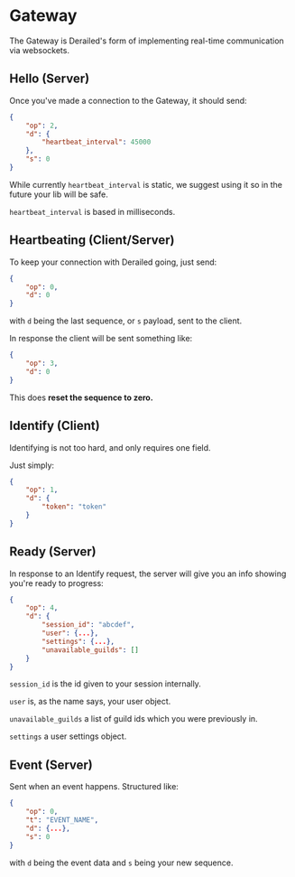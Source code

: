 # Gateway

The Gateway is Derailed's form of implementing real-time communication via websockets.

## Hello (Server)

Once you've made a connection to the Gateway, it should send:

```json
{
    "op": 2,
    "d": {
        "heartbeat_interval": 45000
    },
    "s": 0
}
```

While currently `heartbeat_interval` is static, we suggest using it so in the future your lib will be safe.

`heartbeat_interval` is based in milliseconds.

## Heartbeating (Client/Server)

To keep your connection with Derailed going, just send:

```json
{
    "op": 0,
    "d": 0
}
```

with `d` being the last sequence, or `s` payload, sent to the client.

In response the client will be sent something like:

```json
{
    "op": 3,
    "d": 0
}
```

This does **reset the sequence to zero.**

## Identify (Client)

Identifying is not too hard, and only requires one field.

Just simply:

```json
{
    "op": 1,
    "d": {
        "token": "token"
    }
}
```

## Ready (Server)

In response to an Identify request, the server will give you an info showing you're
ready to progress:

```json
{
    "op": 4,
    "d": {
        "session_id": "abcdef",
        "user": {...},
        "settings": {...},
        "unavailable_guilds": []
    }
}
```

`session_id` is the id given to your session internally.

`user` is, as the name says, your user object.

`unavailable_guilds` a list of guild ids which you were previously in.

`settings` a user settings object.

## Event (Server)

Sent when an event happens.
Structured like:

```json
{
    "op": 0,
    "t": "EVENT_NAME",
    "d": {...},
    "s": 0
}
```

with `d` being the event data and `s` being your new sequence.
